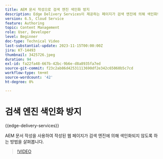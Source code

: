 ```yaml
---
title: AEM 문서 작성으로 검색 엔진 색인화 방지
description: Edge Delivery Services이 제공하는 페이지가 검색 엔진에 의해 색인화되지 않도록 합니다.
version: 6.5, Cloud Service
feature: Authoring
topic: Content Management
role: User, Developer
level: Beginner
doc-type: Technical Video
last-substantial-update: 2023-11-15T00:00:00Z
jira: KT-14493
thumbnail: 3425726.jpeg
duration: 94
exl-id: fa22fa48-667b-42bc-9b6e-d8a8935fa7ed
source-git-commit: f23c2ab86d42531113690df2e342c65060b5c7cd
workflow-type: tm+mt
source-wordcount: '42'
ht-degree: 0%

---
```


# 검색 엔진 색인화 방지

{{edge-delivery-services}}

AEM 문서 작성을 사용하여 작성된 웹 페이지가 검색 엔진에 의해 색인화되지 않도록 하는 방법을 살펴봅니다.

>[!VIDEO](https://video.tv.adobe.com/v/3425726/?learn=on)
